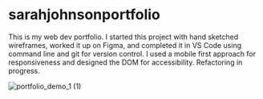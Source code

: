 # sarahjohnsonportfolio
This is my web dev portfolio. I started this project with hand sketched wireframes, worked it up on Figma, and completed it in VS Code using command line and git for version control.
I used a mobile first approach for responsiveness and designed the DOM for accessibility.
Refactoring in progress.

![portfolio_demo_1 (1)](https://user-images.githubusercontent.com/68091330/122273795-b0b4fe80-ce96-11eb-88fb-6c56f1e1e63d.gif)
